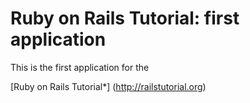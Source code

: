 # Ruby on Rails Tutorial: first application

This is the first application for the 

[Ruby on Rails Tutorial*] (http://railstutorial.org)

